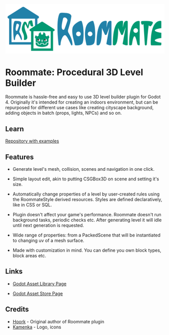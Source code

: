 ![Roommate Plugin Logo](./images/roommate_logo_full.png)

# Roommate: Procedural 3D Level Builder

Roommate is hassle-free and easy to use 3D level builder plugin for Godot 4. Originally it's intended for creating an indoors environment, but can be repurposed for different use cases like creating cityscape background, adding objects in batch (props, lights, NPCs) and so on.

## Learn

[Repository with examples](https://github.com/Hoork/roommate_examples/)

## Features

- Generate level's mesh, collision, scenes and navigation in one click.

- Simple layout edit, akin to putting CSGBox3D on scene and setting it's size.

- Automatically change properties of a level by user-created rules using the RoommateStyle derived resources. Styles are defined declaratively, like in CSS or SQL.

- Plugin doesn't affect your game's performance. Roommate doesn't run background tasks, periodic checks etc. After generating level it will idle until next generation is requested.

- Wide range of properties: from a PackedScene that will be instantiated to changing uv of a mesh surface.

- Made with customization in mind. You can define you own block types, block areas etc.

## Links

- [Godot Asset Library Page](https://godotengine.org/asset-library/asset/4131)

- [Godot Asset Store Page](https://store-beta.godotengine.org/asset/hoork/roommate/)

## Credits

- [Hoork](https://github.com/Hoork) - Original author of Roommate plugin
- [Kamenka](https://vk.com/club174676862) - Logo, icons
